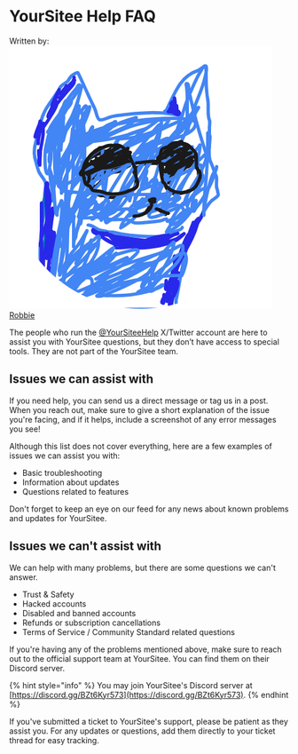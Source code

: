 # YourSitee Help FAQ

Written by: <img src="../.gitbook/assets/RobskanDrew-modified (2).png" alt="" data-size="line"> [Robbie](../about/contributors.md#robskan-project-lead)

The people who run the [@YourSiteeHelp](https://x.com/@YourSiteeHelp) X/Twitter account are here to assist you with YourSitee questions, but they don’t have access to special tools. They are not part of the YourSitee team.

## Issues we can assist with

If you need help, you can send us a direct message or tag us in a post. When you reach out, make sure to give a short explanation of the issue you're facing, and if it helps, include a screenshot of any error messages you see!

Although this list does not cover everything, here are a few examples of issues we can assist you with:

* Basic troubleshooting
* Information about updates
* Questions related to features

Don't forget to keep an eye on our feed for any news about known problems and updates for YourSitee.

## Issues we can't assist with

We can help with many problems, but there are some questions we can't answer.

* Trust & Safety
* Hacked accounts
* Disabled and banned accounts
* Refunds or subscription cancellations
* Terms of Service / Community Standard related questions

If you're having any of the problems mentioned above, make sure to reach out to the official support team at YourSitee. You can find them on their Discord server.

{% hint style="info" %}
You may join YourSitee's Discord server at [https://discord.gg/BZt6Kyr573](https://discord.gg/BZt6Kyr573).
{% endhint %}

If you've submitted a ticket to YourSitee's support, please be patient as they assist you. For any updates or questions, add them directly to your ticket thread for easy tracking.
